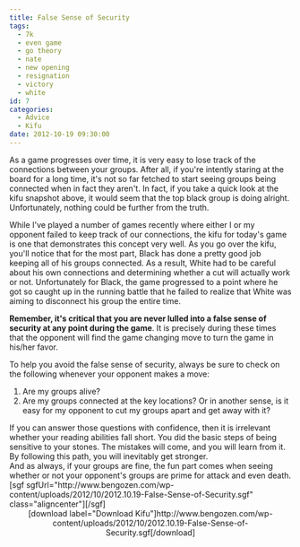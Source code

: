```yaml
---
title: False Sense of Security
tags:
  - 7k
  - even game
  - go theory
  - nate
  - new opening
  - resignation
  - victory
  - white
id: 7
categories:
  - Advice
  - Kifu
date: 2012-10-19 09:30:00
---
```


As a game progresses over time, it is very easy to lose track of the connections between your groups. After all, if you're intently staring at the board for a long time, it's not so far fetched to start seeing groups being connected when in fact they aren't. In fact, if you take a quick look at the kifu snapshot above, it would seem that the top black group is doing alright. Unfortunately, nothing could be further from the truth.

<!--more-->

While I've played a number of games recently where either I or my opponent failed to keep track of our connections, the kifu for today's game is one that demonstrates this concept very well. As you go over the kifu, you'll notice that for the most part, Black has done a pretty good job keeping all of his groups connected. As a result, White had to be careful about his own connections and determining whether a cut will actually work or not. Unfortunately for Black, the game progressed to a point where he got so caught up in the running battle that he failed to realize that White was aiming to disconnect his group the entire time.

**Remember, it's critical that you are never lulled into a false sense of security at any point during the game**. It is precisely during these times that the opponent will find the game changing move to turn the game in his/her favor.

To help you avoid the false sense of security, always be sure to check on the following whenever your opponent makes a move:

1.  Are my groups alive?
2.  Are my groups connected at the key locations? Or in another sense, is it easy for my opponent to cut my groups apart and get away with it?
<div>If you can answer those questions with confidence, then it is irrelevant whether your reading abilities fall short. You did the basic steps of being sensitive to your stones. The mistakes will come, and you will learn from it. By following this path, you will inevitably get stronger.</div>
<div></div>
<div>And as always, if your groups are fine, the fun part comes when seeing whether or not your opponent's groups are prime for attack and even death.</div>
<div></div>
<div>[sgf sgfUrl="http://www.bengozen.com/wp-content/uploads/2012/10/2012.10.19-False-Sense-of-Security.sgf" class="aligncenter"][/sgf]</div>
<div style="text-align: center;">[download label="Download Kifu"]http://www.bengozen.com/wp-content/uploads/2012/10/2012.10.19-False-Sense-of-Security.sgf[/download]</div>
<div style="text-align: center;"></div>
